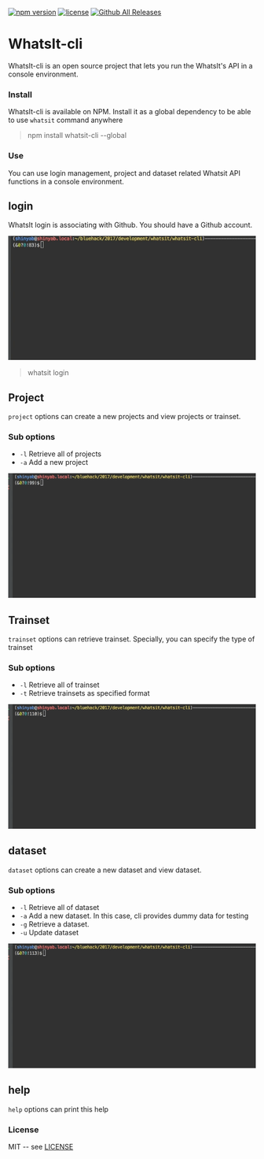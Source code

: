 
[![npm version](https://badge.fury.io/js/whatsit-cli.svg)](https://badge.fury.io/js/whatsit-cli)
[![license](https://img.shields.io/github/license/mashape/apistatus.svg)]()
[![Github All Releases](https://img.shields.io/github/downloads/atom/atom/total.svg)](https://www.npmjs.com/package/whatsit-cli)

WhatsIt-cli
===========


WhatsIt-cli is an open source project that lets you run the WhatsIt's API in a console environment.


### Install
WhatsIt-cli is available on NPM. Install it as a global dependency to be able to use `whatsit` command anywhere
> npm install whatsit-cli --global

### Use
You can use login management, project and dataset related Whatsit API functions in a console environment.

## login
WhatsIt login is associating with Github. You should have a Github account.

![](whatsit-login.gif)

> whatsit login
 
## Project
 `project` options can create a new projects and view projects or trainset.
 ### Sub options
 - `-l` Retrieve all of projects
 - `-a` Add a new project

![](whatsit-project-list.gif)
 
 
## Trainset
 `trainset` options can retrieve trainset. Specially, you can specify the type of trainset
 ### Sub options
  - `-l` Retrieve all of trainset
  - `-t` Retrieve trainsets as specified format
 
![](whatsit-trainset-list.gif)

## dataset
 `dataset` options can create a new dataset and view dataset.
 ### Sub options
   - `-l` Retrieve all of dataset
   - `-a` Add a new dataset. In this case, cli provides dummy data for testing
   - `-g` Retrieve a dataset. 
   - `-u` Update dataset
   
![](whatsit-dataset-list.gif)

## help
 `help` options can print this help

### License
MIT -- see [LICENSE](LICENSE)
